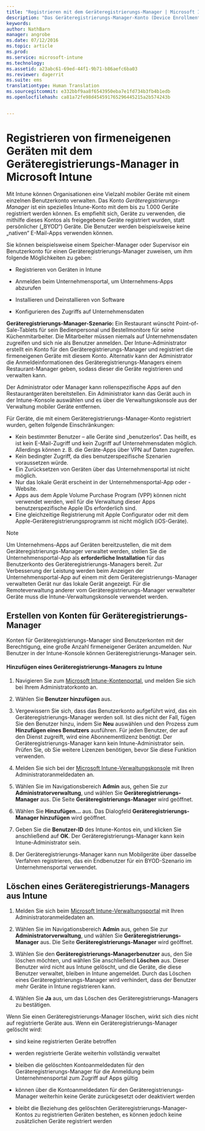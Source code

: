 ```yaml
---
title: "Registrieren mit dem Geräteregistrierungs-Manager | Microsoft Intune"
description: "Das Geräteregistrierungs-Manager-Konto (Device Enrollment Manager, DEM) kann eine große Anzahl gemeinsam genutzter, firmeneigener mobiler Geräte mit einem einzigen Benutzerkonto verwalten."
keywords: 
author: NathBarn
manager: angrobe
ms.date: 07/12/2016
ms.topic: article
ms.prod: 
ms.service: microsoft-intune
ms.technology: 
ms.assetid: a23abc61-69ed-44f1-9b71-b86aefc6ba03
ms.reviewer: dagerrit
ms.suite: ems
translationtype: Human Translation
ms.sourcegitcommit: e332bbf9aa8f6543950eba7e1fd734b3fb4b1edb
ms.openlocfilehash: ca81a72fe98d454591765296445215a2b574243b


---
```



# Registrieren von firmeneigenen Geräten mit dem Geräteregistrierungs-Manager in Microsoft Intune
Mit Intune können Organisationen eine Vielzahl mobiler Geräte mit einem einzelnen Benutzerkonto verwalten. Das Konto *Geräteregistrierungs-Manager* ist ein spezielles Intune-Konto mit dem bis zu 1.000 Geräte registriert werden können. Es empfiehlt sich, Geräte zu verwenden, die mithilfe dieses Kontos als freigegebene Geräte registriert wurden, statt persönlicher („BYOD“) Geräte. Die Benutzer werden beispielsweise keine „nativen“ E-Mail-Apps verwenden können.

Sie können beispielsweise einem Speicher-Manager oder Supervisor ein Benutzerkonto für einen Geräteregistrierungs-Manager zuweisen, um ihm folgende Möglichkeiten zu geben:

-   Registrieren von Geräten in Intune

-   Anmelden beim Unternehmensportal, um Unternehmens-Apps abzurufen

-   Installieren und Deinstallieren von Software

-   Konfigurieren des Zugriffs auf Unternehmensdaten


**Geräteregistrierungs-Manager-Szenario:** Ein Restaurant wünscht Point-of-Sale-Tablets für sein Bedienpersonal und Bestellmonitore für seine Küchenmitarbeiter. Die Mitarbeiter müssen niemals auf Unternehmensdaten zugreifen und sich nie als Benutzer anmelden. Der Intune-Administrator erstellt ein Konto für den Geräteregistrierungs-Manager und registriert die firmeneigenen Geräte mit diesem Konto. Alternativ kann der Administrator die Anmeldeinformationen des Geräteregistrierungs-Managers einem Restaurant-Manager geben, sodass dieser die Geräte registrieren und verwalten kann.

Der Administrator oder Manager kann rollenspezifische Apps auf den Restaurantgeräten bereitstellen. Ein Administrator kann das Gerät auch in der Intune-Konsole auswählen und es über die Verwaltungskonsole aus der Verwaltung mobiler Geräte entfernen.

Für Geräte, die mit einem Geräteregistrierungs-Manager-Konto registriert wurden, gelten folgende Einschränkungen:
  - Kein bestimmter Benutzer – alle Geräte sind „benutzerlos“. Das heißt, es ist kein E-Mail-Zugriff und kein Zugriff auf Unternehmensdaten möglich. Allerdings können z. B. die Geräte-Apps über VPN auf Daten zugreifen.
  - Kein bedingter Zugriff, da dies benutzerspezifische Szenarien voraussetzen würde.
  - Ein Zurücksetzen von Geräten über das Unternehmensportal ist nicht möglich.
  - Nur das lokale Gerät erscheint in der Unternehmensportal-App oder -Website.
  - Apps aus dem Apple Volume Purchase Program (VPP) können nicht verwendet werden, weil für die Verwaltung dieser Apps benutzerspezifische Apple IDs erforderlich sind.
  - Eine gleichzeitige Registrierung mit Apple Configurator oder mit dem Apple-Geräteregistrierungsprogramm ist nicht möglich (iOS-Geräte).

> [!NOTE]
> Um Unternehmens-Apps auf Geräten bereitzustellen, die mit dem Geräteregistrierungs-Manager verwaltet werden, stellen Sie die Unternehmensportal-App als **erforderliche Installation** für das Benutzerkonto des Geräteregistrierungs-Managers bereit.
> Zur Verbesserung der Leistung werden beim Anzeigen der Unternehmensportal-App auf einem mit dem Geräteregistrierungs-Manager verwalteten Gerät nur das lokale Gerät angezeigt. Für die Remoteverwaltung anderer vom Geräteregistrierungs-Manager verwalteter Geräte muss die Intune-Verwaltungskonsole verwendet werden.

## Erstellen von Konten für Geräteregistrierungs-Manager
Konten für Geräteregistrierungs-Manager sind Benutzerkonten mit der Berechtigung, eine große Anzahl firmeneigener Geräten anzumelden. Nur Benutzer in der Intune-Konsole können Geräteregistrierungs-Manager sein.

#### Hinzufügen eines Geräteregistrierungs-Managers zu Intune

1.  Navigieren Sie zum [Microsoft Intune-Kontenportal](http://go.microsoft.com/fwlink/?LinkId=698854), und melden Sie sich bei Ihrem Administratorkonto an.

2.  Wählen Sie **Benutzer hinzufügen** aus.

3.  Vergewissern Sie sich, dass das Benutzerkonto aufgeführt wird, das ein Geräteregistrierungs-Manager werden soll. Ist dies nicht der Fall, fügen Sie den Benutzer hinzu, indem Sie **Neu** auswählen und den Prozess zum **Hinzufügen eines Benutzers** ausführen. Für jeden Benutzer, der auf den Dienst zugreift, wird eine Abonnementlizenz benötigt. Der Geräteregistrierungs-Manager kann kein Intune-Administrator sein. Prüfen Sie, ob Sie weitere Lizenzen benötigen, bevor Sie diese Funktion verwenden.

4.  Melden Sie sich bei der [Microsoft Intune-Verwaltungskonsole](http://manage.microsoft.com) mit Ihren Administratoranmeldedaten an.

5.  Wählen Sie im Navigationsbereich **Admin** aus, gehen Sie zur **Administratorverwaltung**, und wählen Sie **Geräteregistrierungs-Manager** aus. Die Seite **Geräteregistrierungs-Manager** wird geöffnet.

6.  Wählen Sie **Hinzufügen…** aus. Das Dialogfeld **Geräteregistrierungs-Manager hinzufügen** wird geöffnet.

7.  Geben Sie die **Benutzer-ID** des Intune-Kontos ein, und klicken Sie anschließend auf **OK**. Der Geräteregistrierungs-Manager kann kein Intune-Administrator sein.

8.  Der Geräteregistrierungs-Manager kann nun Mobilgeräte über dasselbe Verfahren registrieren, das ein Endbenutzer für ein BYOD-Szenario im Unternehmensportal verwendet.

## Löschen eines Geräteregistrierungs-Managers aus Intune

1.  Melden Sie sich beim [Microsoft Intune-Verwaltungsportal](http://manage.microsoft.com) mit Ihren Administratoranmeldedaten an.

2.  Wählen Sie im Navigationsbereich **Admin** aus, gehen Sie zur **Administratorverwaltung**, und wählen Sie **Geräteregistrierungs-Manager** aus. Die Seite **Geräteregistrierungs-Manager** wird geöffnet.

3.  Wählen Sie den **Geräteregistrierungs-Managerbenutzer** aus, den Sie löschen möchten, und wählen Sie anschließend **Löschen** aus. Dieser Benutzer wird nicht aus Intune gelöscht, und die Geräte, die diese Benutzer verwaltet, bleiben in Intune angemeldet. Durch das Löschen eines Geräteregistrierungs-Manager wird verhindert, dass der Benutzer mehr Geräte in Intune registrieren kann.

4.  Wählen Sie **Ja** aus, um das Löschen des Geräteregistrierungs-Managers zu bestätigen.

Wenn Sie einen Geräteregistrierungs-Manager löschen, wirkt sich dies nicht auf registrierte Geräte aus. Wenn ein Geräteregistrierungs-Manager gelöscht wird:

-   sind keine registrierten Geräte betroffen

-   werden registrierte Geräte weiterhin vollständig verwaltet

-   bleiben die gelöschten Kontoanmeldedaten für den Geräteregistrierungs-Manager für die Anmeldung beim Unternehmensportal zum Zugriff auf Apps gültig

-   können über die Kontoanmeldedaten für den Geräteregistrierungs-Manager weiterhin keine Geräte zurückgesetzt oder deaktiviert werden

-   bleibt die Beziehung des gelöschten Geräteregistrierungs-Manager-Kontos zu registrierten Geräten bestehen, es können jedoch keine zusätzlichen Geräte registriert werden



<!--HONumber=Sep16_HO1-->


